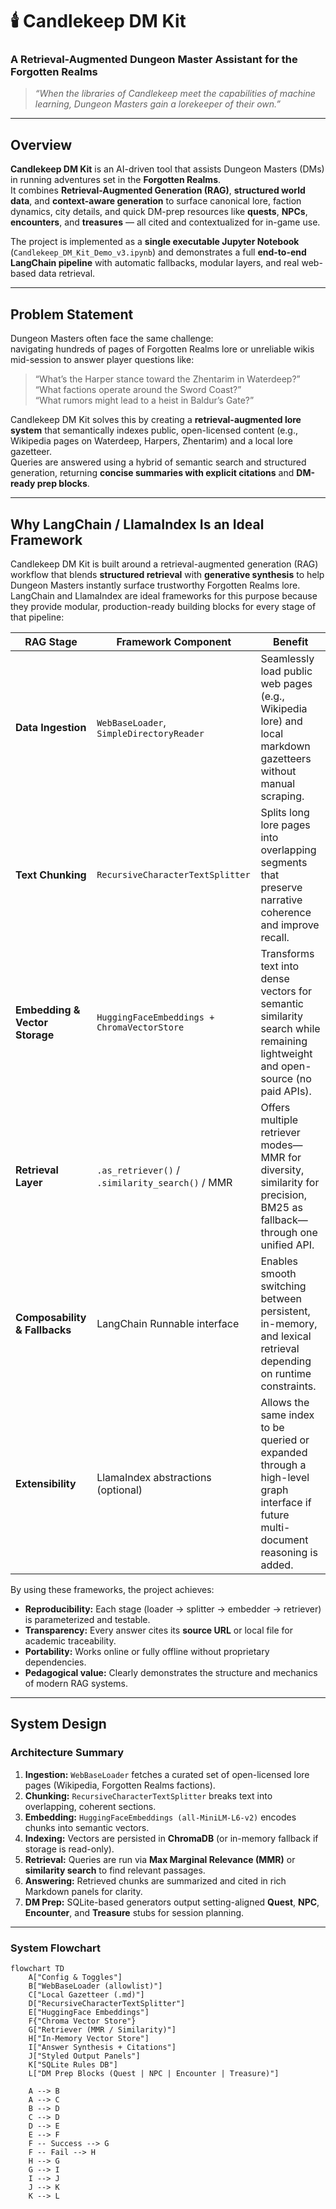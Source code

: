 # 🕯️ Candlekeep DM Kit  
### A Retrieval-Augmented Dungeon Master Assistant for the Forgotten Realms  

> *“When the libraries of Candlekeep meet the capabilities of machine learning, Dungeon Masters gain a lorekeeper of their own.”*  

---

## Overview

**Candlekeep DM Kit** is an AI-driven tool that assists Dungeon Masters (DMs) in running adventures set in the **Forgotten Realms**.  
It combines **Retrieval-Augmented Generation (RAG)**, **structured world data**, and **context-aware generation** to surface canonical lore, faction dynamics, city details, and quick DM-prep resources like **quests**, **NPCs**, **encounters**, and **treasures** — all cited and contextualized for in-game use.

The project is implemented as a **single executable Jupyter Notebook** (`Candlekeep_DM_Kit_Demo_v3.ipynb`) and demonstrates a full **end-to-end LangChain pipeline** with automatic fallbacks, modular layers, and real web-based data retrieval.

---

## Problem Statement

Dungeon Masters often face the same challenge:  
navigating hundreds of pages of Forgotten Realms lore or unreliable wikis mid-session to answer player questions like:

> “What’s the Harper stance toward the Zhentarim in Waterdeep?”  
> “What factions operate around the Sword Coast?”  
> “What rumors might lead to a heist in Baldur’s Gate?”

Candlekeep DM Kit solves this by creating a **retrieval-augmented lore system** that semantically indexes public, open-licensed content (e.g., Wikipedia pages on Waterdeep, Harpers, Zhentarim) and a local lore gazetteer.  
Queries are answered using a hybrid of semantic search and structured generation, returning **concise summaries with explicit citations** and **DM-ready prep blocks**.

---

## Why LangChain / LlamaIndex Is an Ideal Framework

Candlekeep DM Kit is built around a retrieval-augmented generation (RAG) workflow that blends **structured retrieval** with **generative synthesis** to help Dungeon Masters instantly surface trustworthy Forgotten Realms lore.  
LangChain and LlamaIndex are ideal frameworks for this purpose because they provide modular, production-ready building blocks for every stage of that pipeline:

| RAG Stage | Framework Component | Benefit |
|------------|--------------------|----------|
| **Data Ingestion** | `WebBaseLoader`, `SimpleDirectoryReader` | Seamlessly load public web pages (e.g., Wikipedia lore) and local markdown gazetteers without manual scraping. |
| **Text Chunking** | `RecursiveCharacterTextSplitter` | Splits long lore pages into overlapping segments that preserve narrative coherence and improve recall. |
| **Embedding & Vector Storage** | `HuggingFaceEmbeddings + ChromaVectorStore` | Transforms text into dense vectors for semantic similarity search while remaining lightweight and open-source (no paid APIs). |
| **Retrieval Layer** | `.as_retriever()` / `.similarity_search()` / MMR | Offers multiple retriever modes—MMR for diversity, similarity for precision, BM25 as fallback—through one unified API. |
| **Composability & Fallbacks** | LangChain Runnable interface | Enables smooth switching between persistent, in-memory, and lexical retrieval depending on runtime constraints. |
| **Extensibility** | LlamaIndex abstractions (optional) | Allows the same index to be queried or expanded through a high-level graph interface if future multi-document reasoning is added. |

By using these frameworks, the project achieves:

- **Reproducibility:** Each stage (loader → splitter → embedder → retriever) is parameterized and testable.  
- **Transparency:** Every answer cites its **source URL** or local file for academic traceability.  
- **Portability:** Works online or fully offline without proprietary dependencies.  
- **Pedagogical value:** Clearly demonstrates the structure and mechanics of modern RAG systems.

---

## System Design

### Architecture Summary
1. **Ingestion:** `WebBaseLoader` fetches a curated set of open-licensed lore pages (Wikipedia, Forgotten Realms factions).  
2. **Chunking:** `RecursiveCharacterTextSplitter` breaks text into overlapping, coherent sections.  
3. **Embedding:** `HuggingFaceEmbeddings (all-MiniLM-L6-v2)` encodes chunks into semantic vectors.  
4. **Indexing:** Vectors are persisted in **ChromaDB** (or in-memory fallback if storage is read-only).  
5. **Retrieval:** Queries are run via **Max Marginal Relevance (MMR)** or **similarity search** to find relevant passages.  
6. **Answering:** Retrieved chunks are summarized and cited in rich Markdown panels for clarity.  
7. **DM Prep:** SQLite-based generators output setting-aligned **Quest**, **NPC**, **Encounter**, and **Treasure** stubs for session planning.

---

### System Flowchart

```mermaid
flowchart TD
    A["Config & Toggles"]
    B["WebBaseLoader (allowlist)"]
    C["Local Gazetteer (.md)"]
    D["RecursiveCharacterTextSplitter"]
    E["HuggingFace Embeddings"]
    F{"Chroma Vector Store"}
    G["Retriever (MMR / Similarity)"]
    H["In-Memory Vector Store"]
    I["Answer Synthesis + Citations"]
    J["Styled Output Panels"]
    K["SQLite Rules DB"]
    L["DM Prep Blocks (Quest | NPC | Encounter | Treasure)"]

    A --> B
    A --> C
    B --> D
    C --> D
    D --> E
    E --> F
    F -- Success --> G
    F -- Fail --> H
    H --> G
    G --> I
    I --> J
    J --> K
    K --> L

